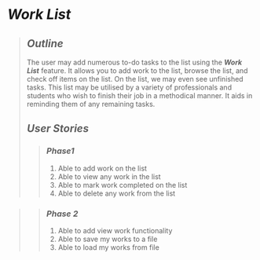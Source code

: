 # _Work List_

>## _Outline_
>The user may add numerous to-do tasks to the list using the ***Work List*** feature. It allows you to add work to the list, browse the list, and check off items on the list. On the list, we may even see unfinished tasks. This list may be utilised by a variety of professionals and students who wish to finish their job in a methodical manner. It aids in reminding them of any remaining tasks.
>## _User Stories_
>> ### _Phase1_
>><ol>
>><li> Able to add work on the list </li>
>><li> Able to view any work in the list</li>
>><li>Able to mark work completed on the list</li>
>><li>Able to delete any work from the list</li>
>></ol>

>>### _Phase 2_
>><ol>
>><li> Able to add view work functionality </li>
>><li> Able to save my works to a file </li>
>><li> Able to load my works from file</li>
>></ol> 
